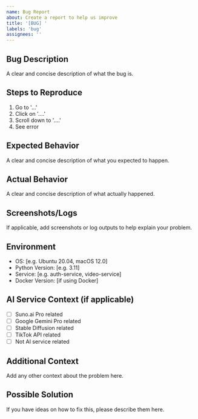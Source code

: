 ```yaml
---
name: Bug Report
about: Create a report to help us improve
title: '[BUG] '
labels: 'bug'
assignees: ''
---
```


## Bug Description
A clear and concise description of what the bug is.

## Steps to Reproduce
1. Go to '...'
2. Click on '....'
3. Scroll down to '....'
4. See error

## Expected Behavior
A clear and concise description of what you expected to happen.

## Actual Behavior
A clear and concise description of what actually happened.

## Screenshots/Logs
If applicable, add screenshots or log outputs to help explain your problem.

## Environment
- OS: [e.g. Ubuntu 20.04, macOS 12.0]
- Python Version: [e.g. 3.11]
- Service: [e.g. auth-service, video-service]
- Docker Version: [if using Docker]

## AI Service Context (if applicable)
- [ ] Suno.ai Pro related
- [ ] Google Gemini Pro related  
- [ ] Stable Diffusion related
- [ ] TikTok API related
- [ ] Not AI service related

## Additional Context
Add any other context about the problem here.

## Possible Solution
If you have ideas on how to fix this, please describe them here.